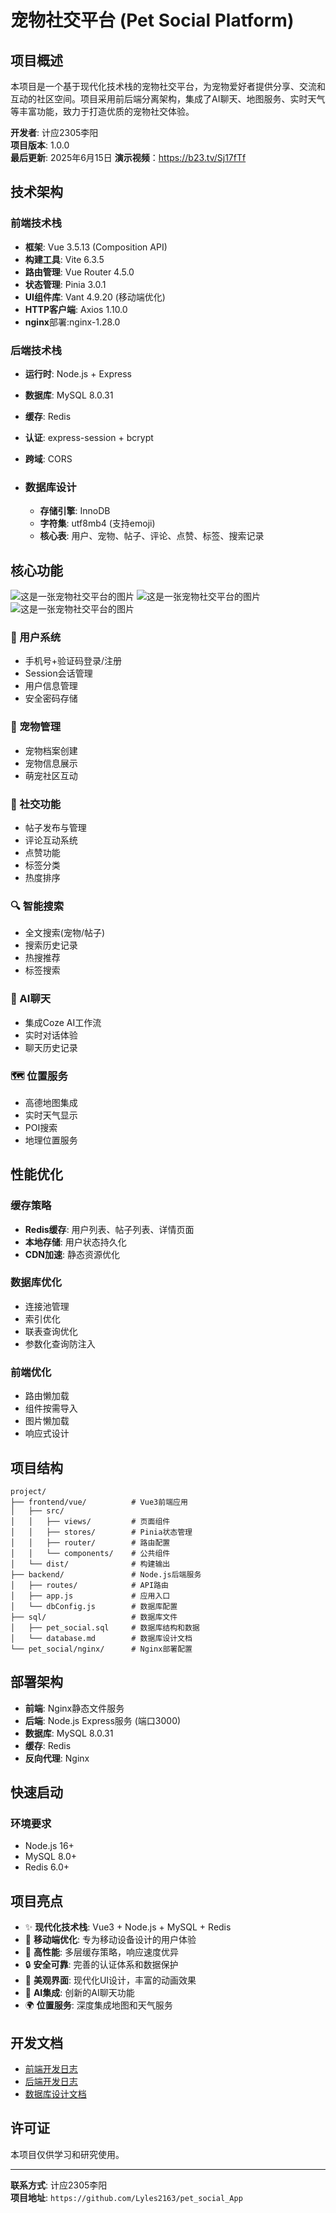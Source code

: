 # 宠物社交平台 (Pet Social Platform)

## 项目概述

本项目是一个基于现代化技术栈的宠物社交平台，为宠物爱好者提供分享、交流和互动的社区空间。项目采用前后端分离架构，集成了AI聊天、地图服务、实时天气等丰富功能，致力于打造优质的宠物社交体验。

**开发者**: 计应2305李阳  
**项目版本**: 1.0.0  
**最后更新**: 2025年6月15日
**演示视频**：https://b23.tv/Sj17fTf
## 技术架构

### 前端技术栈
- **框架**: Vue 3.5.13 (Composition API)
- **构建工具**: Vite 6.3.5
- **路由管理**: Vue Router 4.5.0
- **状态管理**: Pinia 3.0.1
- **UI组件库**: Vant 4.9.20 (移动端优化)
- **HTTP客户端**: Axios 1.10.0
- **nginx**部署:nginx-1.28.0

### 后端技术栈
- **运行时**: Node.js + Express
- **数据库**: MySQL 8.0.31
- **缓存**: Redis
- **认证**: express-session + bcrypt
- **跨域**: CORS

- ### 数据库设计

  - **存储引擎**: InnoDB
  - **字符集**: utf8mb4 (支持emoji)
  - **核心表**: 用户、宠物、帖子、评论、点赞、标签、搜索记录

## 核心功能

![这是一张宠物社交平台的图片](https://github.com/Lyles2163/pet_social/raw/master/frontend/vue/public/100.png)
![这是一张宠物社交平台的图片](https://github.com/Lyles2163/pet_social/raw/master/frontend/vue/public/200.png)
![这是一张宠物社交平台的图片](https://github.com/Lyles2163/pet_social/raw/master/frontend/vue/public/300.png)

### 🔐 用户系统
- 手机号+验证码登录/注册
- Session会话管理
- 用户信息管理
- 安全密码存储

### 🐾 宠物管理
- 宠物档案创建
- 宠物信息展示
- 萌宠社区互动

### 📝 社交功能
- 帖子发布与管理
- 评论互动系统
- 点赞功能
- 标签分类
- 热度排序

### 🔍 智能搜索
- 全文搜索(宠物/帖子)
- 搜索历史记录
- 热搜推荐
- 标签搜索

### 🤖 AI聊天
- 集成Coze AI工作流
- 实时对话体验
- 聊天历史记录

### 🗺️ 位置服务
- 高德地图集成
- 实时天气显示
- POI搜索
- 地理位置服务

## 性能优化

### 缓存策略
- **Redis缓存**: 用户列表、帖子列表、详情页面
- **本地存储**: 用户状态持久化
- **CDN加速**: 静态资源优化

### 数据库优化
- 连接池管理
- 索引优化
- 联表查询优化
- 参数化查询防注入

### 前端优化
- 路由懒加载
- 组件按需导入
- 图片懒加载
- 响应式设计

## 项目结构

```
project/
├── frontend/vue/          # Vue3前端应用
│   ├── src/
│   │   ├── views/         # 页面组件
│   │   ├── stores/        # Pinia状态管理
│   │   ├── router/        # 路由配置
│   │   └── components/    # 公共组件
│   └── dist/              # 构建输出
├── backend/               # Node.js后端服务
│   ├── routes/            # API路由
│   ├── app.js             # 应用入口
│   └── dbConfig.js        # 数据库配置
├── sql/                   # 数据库文件
│   ├── pet_social.sql     # 数据库结构和数据
│   └── database.md        # 数据库设计文档
└── pet_social/nginx/      # Nginx部署配置
```

## 部署架构

- **前端**: Nginx静态文件服务
- **后端**: Node.js Express服务 (端口3000)
- **数据库**: MySQL 8.0.31
- **缓存**: Redis
- **反向代理**: Nginx

## 快速启动

### 环境要求
- Node.js 16+
- MySQL 8.0+
- Redis 6.0+


## 项目亮点

- ✨ **现代化技术栈**: Vue3 + Node.js + MySQL + Redis
- 📱 **移动端优化**: 专为移动设备设计的用户体验
- 🚀 **高性能**: 多层缓存策略，响应速度优异
- 🔒 **安全可靠**: 完善的认证体系和数据保护
- 🎨 **美观界面**: 现代化UI设计，丰富的动画效果
- 🤖 **AI集成**: 创新的AI聊天功能
- 🌍 **位置服务**: 深度集成地图和天气服务

## 开发文档

- [前端开发日志](frontend/vue/frontend.md)
- [后端开发日志](backend/backend.md)
- [数据库设计文档](sql/database.md)

## 许可证

本项目仅供学习和研究使用。

---

**联系方式**: 计应2305李阳  
**项目地址**: `https://github.com/Lyles2163/pet_social_App`
```
        

